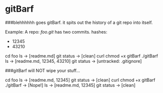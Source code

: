 # gitBarf

###blehhhhhh goes gitBarf. it spits out the history of a git repo into itself.

Example:
A repo: *foo.git* has two commits. hashes:
* 12345
* 43210

cd foo
ls -> [readme.md]
git status -> [clean]
curl 
chmod +x gitBarf
./gitBarf
ls -> [readme.md, 12345, 43210]
git status -> [untracked: .gitignore]

###gitBarf will NOT wipe your stuff...

cd foo
ls -> [readme.md, 12345]
git status -> [clean]
curl 
chmod +x gitBarf
./gitBarf -> [Nope!]
ls -> [readme.md, 12345]
git status -> [clean]

